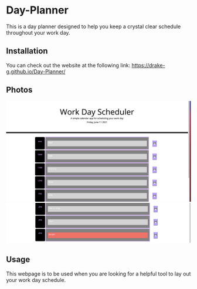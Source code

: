 # Day-Planner

This is a day planner designed to help you keep a crystal clear schedule throughout your work day. 
## Installation

You can check out the website at the following link: https://drake-g.github.io/Day-Planner/

## Photos 
![screenshot](Images/day-planner1.png)
![screenshot](Images/day-planner2.png)


## Usage
This webpage is to be used when you are looking for a helpful tool to lay out your work day schedule.

